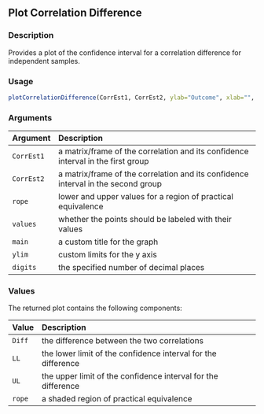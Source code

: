 ## Plot Correlation Difference

### Description

Provides a plot of the confidence interval for a correlation difference for independent samples.

### Usage

```r
plotCorrelationDifference(CorrEst1, CorrEst2, ylab="Outcome", xlab="", rope=NULL, values=TRUE, main=NULL, ylim=NULL, digits=3)
```

### Arguments

Argument | Description
:-- | :--
```CorrEst1``` | a matrix/frame of the correlation and its confidence interval in the first group
```CorrEst2``` | a matrix/frame of the correlation and its confidence interval in the second group
```rope``` | lower and upper values for a region of practical equivalence
```values``` | whether the points should be labeled with their values
```main``` | a custom title for the graph
```ylim``` | custom limits for the y axis
```digits``` | the specified number of decimal places

### Values

The returned plot contains the following components:

Value | Description
:-- | :--
```Diff``` | the difference between the two correlations
```LL``` | the lower limit of the confidence interval for the difference
```UL``` | the upper limit of the confidence interval for the difference
```rope``` | a shaded region of practical equivalence
